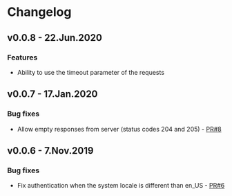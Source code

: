# Changelog

## v0.0.8 - 22.Jun.2020
### Features
- Ability to use the timeout parameter of the requests

## v0.0.7 - 17.Jan.2020
### Bug fixes
- Allow empty responses from server (status codes 204 and 205) - [PR#8](https://github.com/Mifiel/python-api-client/pull/8)

## v0.0.6 - 7.Nov.2019
### Bug fixes
- Fix authentication when the system locale is different than en_US - [PR#6](https://github.com/Mifiel/python-api-client/pull/6)
